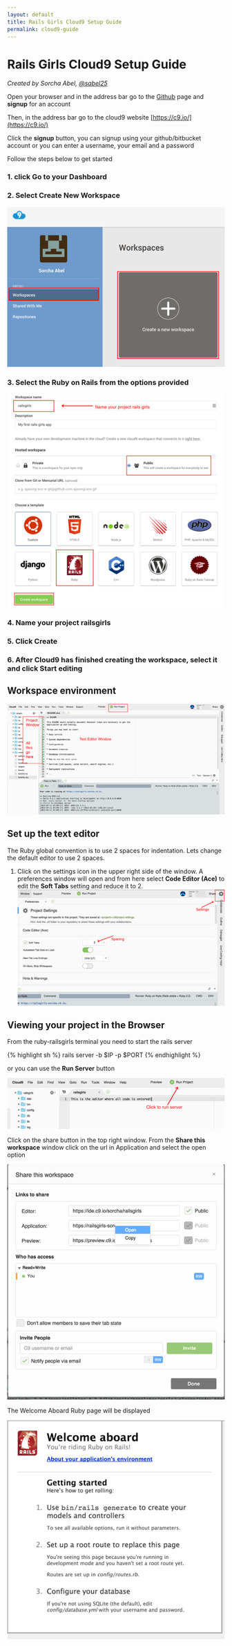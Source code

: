 ```yaml
---
layout: default
title: Rails Girls Cloud9 Setup Guide
permalink: cloud9-guide
---
```


# Rails Girls Cloud9 Setup Guide

*Created by Sorcha Abel, [@sabel25](https://twitter.com/sabel25)*

Open your browser and in the address bar go to the [Github](https://github.com/) page and __signup__ for an account

Then, in the address bar go to the cloud9 website [https://c9.io/](https://c9.io/)

Click the __signup__ button, you can signup using your github/bitbucket account or you can enter a username, your email and a password

Follow the steps below to get started

### 1. click __Go to your Dashboard__

### 2. Select __Create New Workspace__
<img src="/images/c9/c9-new-workspace.png" alt="Workspace" width="600">

### 3. Select the __Ruby on Rails__ from the options provided
<img src="/images/c9/c9-new-workspace-ror.png" alt="Workspace" width="600">

### 4. Name your project __railsgirls__

### 5. Click __Create__

### 6. After Cloud9 has finished creating the workspace, select it and click __Start editing__

## Workspace environment
![Cloud 9](/images/c9/c9-project-workspace4.png "C9 workspace")


## Set up the text editor

The Ruby global convention is to use 2 spaces for indentation. Lets change the default editor to use 2 spaces.

1. Click on the settings icon in the upper right side of the window. A preferences window will open and from here select __Code Editor (Ace)__ to edit the __Soft Tabs__ setting and reduce it to 2.
![Cloud 9 editor](/images/c9/c9-settings4.png "C9 editor")

## Viewing your project in the Browser

From the ruby-railsgirls terminal you need to start the rails server

{% highlight sh %}
rails server -b $IP -p $PORT
{% endhighlight %}

or you can use the __Run Server__ button

![Cloud 9 Rails Server](/images/c9/c9-run-server.png "C9 Run Server")

Click on the share button in the top right window. From the __Share this workspace__ window click on the url in Application and select the open option

<img src="/images/c9/c9-share-workspace.png" alt="Workspace" width="600">

The Welcome Aboard Ruby page will be displayed

<img src="/images/c9/c9-welcome.png" alt="Welcome" width="600">

